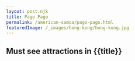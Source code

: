 ```yaml
---
layout: post.njk
title: Pago Pago
permalink: /american-samoa/pago-pago.html
featuredImage: /_images/hong-kong/hong-kong.jpg
---
```

## Must see attractions in {{title}}
